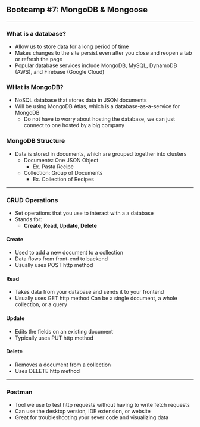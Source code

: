 ## Bootcamp #7: MongoDB & Mongoose
---
### What is a database?
- Allow us to store data for a long period of time
- Makes changes to the site persist even after you close and reopen a tab or refresh the page
- Popular database services include MongoDB, MySQL, DynamoDB (AWS), and Firebase (Google Cloud)
### WHat is MongoDB?
- NoSQL database that stores data in JSON documents
- Will be using MongoDB Atlas, which is a database-as-a-service for MongoDB
    - Do not have to worry about hosting the database, we can just connect to one hosted by a big company
### MongoDB Structure
- Data is stored in documents, which are grouped together into clusters
    - Documents: One JSON Object
        - Ex. Pasta Recipe
    - Collection: Group of Documents
        - Ex. Collection of Recipes
---
### CRUD Operations
- Set operations that you use to interact with a a database
- Stands for:
    - **Create, Read, Update, Delete**
#### Create
- Used to add a new document to a collection 
- Data flows from front-end to backend
- Usually uses POST http method
#### Read
- Takes data from your database and sends it to your frontend
- Usually uses GET http method
Can be a single document, a whole collection, or a query
#### Update
- Edits the fields on an existing document
- Typically uses PUT http method
#### Delete
- Removes a document from a collection
- Uses DELETE http method
---
### Postman
- Tool we use to test http requests without having to write fetch requests
- Can use the desktop version, IDE extension, or website
- Great for troubleshooting your sever code and visualizing data
